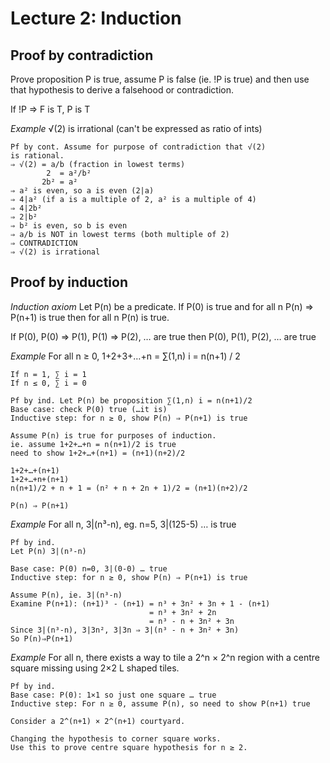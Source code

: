 Lecture 2: Induction
===

Proof by contradiction
---

Prove proposition P is true, assume P is false (ie. !P is true) and
then use that hypothesis to derive a falsehood or contradiction.

If !P ⇒ F is T, P is T

*Example* √(2) is irrational (can't be expressed as ratio of ints)

    Pf by cont. Assume for purpose of contradiction that √(2)
    is rational.
    ⇒ √(2) = a/b (fraction in lowest terms)
            2  = a²/b²
           2b² = a²
    ⇒ a² is even, so a is even (2|a)
    ⇒ 4|a² (if a is a multiple of 2, a² is a multiple of 4)
    ⇒ 4|2b²
    ⇒ 2|b²
    ⇒ b² is even, so b is even
    ⇒ a/b is NOT in lowest terms (both multiple of 2)
    ⇒ CONTRADICTION
    ⇒ √(2) is irrational

Proof by induction
---

*Induction axiom*
Let P(n) be a predicate. If P(0) is true and for all n P(n) ⇒ P(n+1) is
true then for all n P(n) is true.

If P(0), P(0) ⇒ P(1), P(1) ⇒ P(2), … are true
then P(0), P(1), P(2), … are true

*Example* For all n ≥ 0, 1+2+3+…+n = ∑(1,n) i = n(n+1) / 2

    If n = 1, ∑ i = 1
    If n ≤ 0, ∑ i = 0

    Pf by ind. Let P(n) be proposition ∑(1,n) i = n(n+1)/2
    Base case: check P(0) true (…it is)
    Inductive step: for n ≥ 0, show P(n) ⇒ P(n+1) is true

    Assume P(n) is true for purposes of induction.
    ie. assume 1+2+…+n = n(n+1)/2 is true
    need to show 1+2+…+(n+1) = (n+1)(n+2)/2

    1+2+…+(n+1)
    1+2+…+n+(n+1)
    n(n+1)/2 + n + 1 = (n² + n + 2n + 1)/2 = (n+1)(n+2)/2

    P(n) ⇒ P(n+1)

*Example* For all n, 3|(n³-n), eg. n=5, 3|(125-5) … is true

    Pf by ind.
    Let P(n) 3|(n³-n)

    Base case: P(0) n=0, 3|(0-0) … true
    Inductive step: for n ≥ 0, show P(n) ⇒ P(n+1) is true

    Assume P(n), ie. 3|(n³-n)
    Examine P(n+1): (n+1)³ - (n+1) = n³ + 3n² + 3n + 1 - (n+1)
                                   = n³ + 3n² + 2n
                                   = n³ - n + 3n² + 3n
    Since 3|(n³-n), 3|3n², 3|3n ⇒ 3|(n³ - n + 3n² + 3n)
    So P(n)⇒P(n+1)

*Example* For all n, there exists a way to tile a 2^n × 2^n region with a
centre square missing using 2×2 L shaped tiles.

    Pf by ind.
    Base case: P(0): 1×1 so just one square … true
    Inductive step: For n ≥ 0, assume P(n), so need to show P(n+1) true

    Consider a 2^(n+1) × 2^(n+1) courtyard.

    Changing the hypothesis to corner square works.
    Use this to prove centre square hypothesis for n ≥ 2.


